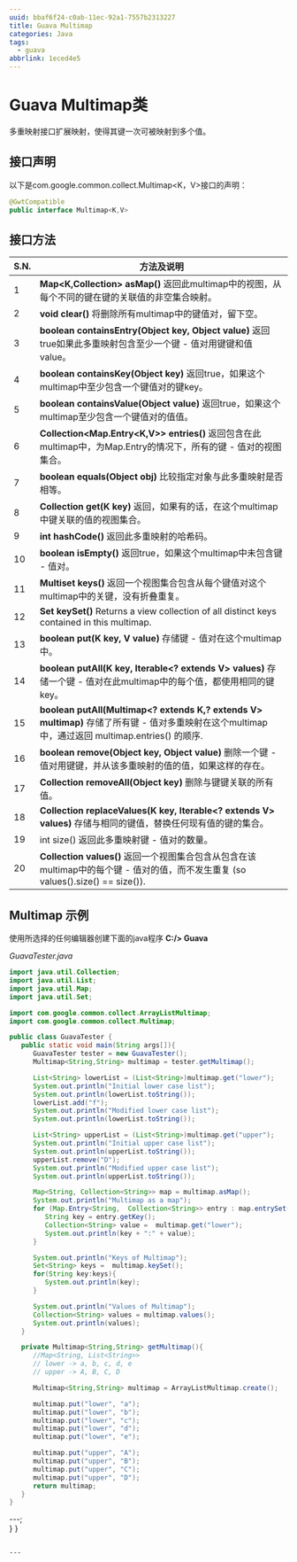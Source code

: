 ```yaml
---
uuid: bbaf6f24-c0ab-11ec-92a1-7557b2313227
title: Guava Multimap
categories: Java
tags:
  - guava
abbrlink: 1eced4e5
---
```


#  Guava Multimap类

多重映射接口扩展映射，使得其键一次可被映射到多个值。

## 接口声明

以下是com.google.common.collect.Multimap<K，V>接口的声明：

```java
@GwtCompatible
public interface Multimap<K,V>
```

## 接口方法

| S.N. | 方法及说明                                                   |
| ---- | ------------------------------------------------------------ |
| 1    | **Map<K,Collection<V>> asMap()**  返回此multimap中的视图，从每个不同的键在键的关联值的非空集合映射。 |
| 2    | **void clear()**  	将删除所有multimap中的键值对，留下空。 |
| 3    | **boolean containsEntry(Object key, Object value)**  	返回true如果此多重映射包含至少一个键 - 值对用键键和值value。 |
| 4    | **boolean containsKey(Object key)**  返回true，如果这个multimap中至少包含一个键值对的键key。 |
| 5    | **boolean containsValue(Object value)**  	返回true，如果这个multimap至少包含一个键值对的值值。 |
| 6    | **Collection<Map.Entry<K,V>> entries()**  返回包含在此multimap中，为Map.Entry的情况下，所有的键 - 值对的视图集合。 |
| 7    | **boolean equals(Object obj)**  比较指定对象与此多重映射是否相等。 |
| 8    | **Collection<V> get(K key)**  返回，如果有的话，在这个multimap中键关联的值的视图集合。 |
| 9    | **int hashCode()**  	返回此多重映射的哈希码。             |
| 10   | **boolean isEmpty()**  	返回true，如果这个multimap中未包含键 - 值对。 |
| 11   | **Multiset<K> keys()**  返回一个视图集合包含从每个键值对这个multimap中的关键，没有折叠重复。 |
| 12   | **Set<K> keySet()**  	Returns a view collection of all distinct keys contained in this multimap. |
| 13   | **boolean put(K key, V value)**  	存储键 - 值对在这个multimap中。 |
| 14   | **boolean putAll(K key, Iterable<? extends V> values)**  			存储一个键 - 值对在此multimap中的每个值，都使用相同的键 key。 |
| 15   | **boolean putAll(Multimap<? extends K,? extends V> multimap)**  			存储了所有键 - 值对多重映射在这个multimap中，通过返回 multimap.entries() 的顺序. |
| 16   | **boolean remove(Object key, Object value)**  	删除一个键 - 值对用键键，并从该多重映射的值的值，如果这样的存在。 |
| 17   | **Collection<V> removeAll(Object key)**  	删除与键键关联的所有值。 |
| 18   | **Collection<V> replaceValues(K key, Iterable<? extends V> values)**  			存储与相同的键值，替换任何现有值的键的集合。 |
| 19   | int size() 返回此多重映射键 - 值对的数量。                   |
| 20   | **Collection<V> values()**  	返回一个视图集合包含从包含在该multimap中的每个键 - 值对的值，而不发生重复 (so values().size() == size()). |

## Multimap 示例

使用所选择的任何编辑器创建下面的java程序 **C:/> Guava**

*GuavaTester.java*

```java
import java.util.Collection;
import java.util.List;
import java.util.Map;
import java.util.Set;

import com.google.common.collect.ArrayListMultimap;
import com.google.common.collect.Multimap;

public class GuavaTester {
   public static void main(String args[]){
      GuavaTester tester = new GuavaTester();
      Multimap<String,String> multimap = tester.getMultimap();

      List<String> lowerList = (List<String>)multimap.get("lower");
      System.out.println("Initial lower case list");
      System.out.println(lowerList.toString());
      lowerList.add("f");
      System.out.println("Modified lower case list");
      System.out.println(lowerList.toString());

      List<String> upperList = (List<String>)multimap.get("upper");
      System.out.println("Initial upper case list");
      System.out.println(upperList.toString());
      upperList.remove("D");
      System.out.println("Modified upper case list");
      System.out.println(upperList.toString());

      Map<String, Collection<String>> map = multimap.asMap();
      System.out.println("Multimap as a map");
      for (Map.Entry<String,  Collection<String>> entry : map.entrySet()) {
         String key = entry.getKey();
         Collection<String> value =  multimap.get("lower");
         System.out.println(key + ":" + value);
      }

      System.out.println("Keys of Multimap");
      Set<String> keys =  multimap.keySet();
      for(String key:keys){
         System.out.println(key);
      }

      System.out.println("Values of Multimap");
      Collection<String> values = multimap.values();
      System.out.println(values);
   }	

   private Multimap<String,String> getMultimap(){
      //Map<String, List<String>>
      // lower -> a, b, c, d, e 
      // upper -> A, B, C, D

      Multimap<String,String> multimap = ArrayListMultimap.create();		

      multimap.put("lower", "a");
      multimap.put("lower", "b");
      multimap.put("lower", "c");
      multimap.put("lower", "d");
      multimap.put("lower", "e");

      multimap.put("upper", "A");
      multimap.put("upper", "B");
      multimap.put("upper", "C");
      multimap.put("upper", "D");		
      return multimap;		
   }
}
```

---;		
   }
}
```

---